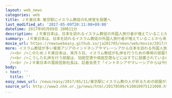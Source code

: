 ```yaml
---
layout: web_news
categories: web
title: ＪＲ東日本 東京駅にイスラム教徒の礼拝室を設置へ
last_modified_at: '2017-05-09T20:11:00+09:00'
datetime: 2017年05月09日 20時11分
description: ＪＲ東日本は、日本を訪れるイスラム教徒の外国人旅行者が増えていることから来月、東京駅の構内に礼拝を行うための専用の部屋を設置することになりました。
summary: ＪＲ東日本は、日本を訪れるイスラム教徒の外国人旅行者が増えていることから来月、東京駅の構内に礼拝を行うための専用の部屋を設置することになりました。
movie_url: https://newswebeasy.github.io/ja201705/news/web/movie/2017/05/11/k10010975121000.mp4
more: イスラム教徒が多い東南アジアのインドネシアやマレーシアから日本を訪れる外国人旅行者は去年、前の年に比べて３０％程度増加し、今後も拡大が見込まれています。<br
  /><br />このためＪＲ東日本は、来月５日、イスラム教徒が礼拝を行うための専用の部屋を東京駅の構内に設けることになりました。<br /><br />部屋は２人が入れるほどのおよそ８平方メートルの大きさで、礼拝の前に手や足を清めるための水道が設置されます。<br
  /><br />こうした礼拝を行う部屋は、羽田空港や成田空港などにはすでに設置されているほか、ＪＲ西日本も大阪駅につながる商業施設の中に設けていますが、ＪＲ東日本としては初めてとなります。<br
  /><br />ＪＲ東日本の冨田哲郎社長は、記者会見で「インドネシアやマレーシアからは今後さらに多くの人が日本を訪れると考えられ、環境の整備が必要だと考えている」と述べました。
body:
- text: ''
  title: ''
easy_news_url: /news/easy/2017/05/11/東京駅にイスラム教の人が祈るための部屋が来月できる/
source_url: http://www3.nhk.or.jp/news/html/20170509/k10010975121000.html
...
```

